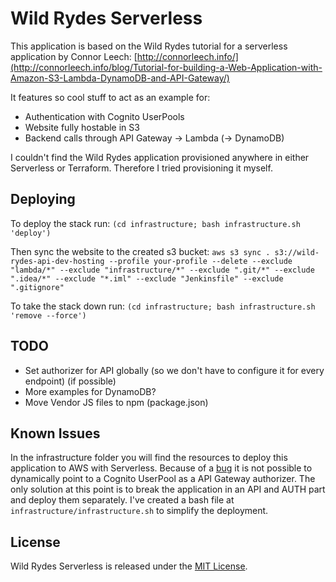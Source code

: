 # Wild Rydes Serverless

This application is based on the Wild Rydes tutorial for a serverless application by Connor Leech: 
[http://connorleech.info/](http://connorleech.info/blog/Tutorial-for-building-a-Web-Application-with-Amazon-S3-Lambda-DynamoDB-and-API-Gateway/)

It features so cool stuff to act as an example for:
 - Authentication with Cognito UserPools
 - Website fully hostable in S3
 - Backend calls through API Gateway -> Lambda (-> DynamoDB)
 
I couldn't find the Wild Rydes application provisioned anywhere in either Serverless or Terraform.
Therefore I tried provisioning it myself.

## Deploying
To deploy the stack run:
`(cd infrastructure; bash infrastructure.sh 'deploy')`

Then sync the website to the created s3 bucket:
`aws s3 sync . s3://wild-rydes-api-dev-hosting --profile your-profile --delete --exclude "lambda/*" --exclude "infrastructure/*" --exclude ".git/*" --exclude ".idea/*" --exclude "*.iml" --exclude "Jenkinsfile" --exclude ".gitignore"`


To take the stack down run:
`(cd infrastructure; bash infrastructure.sh 'remove --force')`

## TODO
- Set authorizer for API globally (so we don't have to configure it for every endpoint) (if possible)
- More examples for DynamoDB?
- Move Vendor JS files to npm (package.json)

## Known Issues
In the infrastructure folder you will find the resources to deploy this application to AWS with Serverless.
Because of a [bug](https://github.com/serverless/serverless/issues/3212#issuecomment-362339403) it is not possible to dynamically point to a Cognito UserPool as a API Gateway authorizer.
The only solution at this point is to break the application in an API and AUTH part and deploy them separately.
I've created a bash file at `infrastructure/infrastructure.sh` to simplify the deployment.

## License

Wild Rydes Serverless is released under the [MIT License](LICENSE).